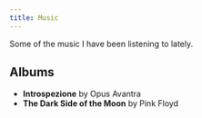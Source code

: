 ```yaml
---
title: Music
---
```


Some of the music I have been listening to lately.

## Albums

- **Introspezione** by Opus Avantra
- **The Dark Side of the Moon** by Pink Floyd
